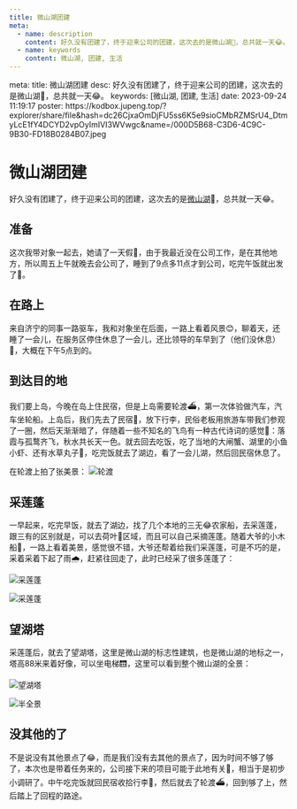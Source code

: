 ```yaml
---
title: 微山湖团建
meta:
  - name: description
    content: 好久没有团建了，终于迎来公司的团建，这次去的是微山湖🪷，总共就一天😂。
  - name: keywords
    content: 微山湖, 团建, 生活
---
```


<route lang="yaml">
meta:
  title: 微山湖团建
  desc: 好久没有团建了，终于迎来公司的团建，这次去的是微山湖🪷，总共就一天😂。
  keywords: [微山湖, 团建, 生活]
  date: 2023-09-24 11:19:17
  poster: https://kodbox.jupeng.top/?explorer/share/file&hash=dc26CjxaOmDjFU5ss6K5e9sioCMbRZMSrU4_DtmyLcE1fY4DCYD2vpOyImIVI3WVwgc&name=/000D5B68-C3D6-4C9C-9B30-FD18B0284B07.jpeg
</route>

# 微山湖团建

好久没有团建了，终于迎来公司的团建，这次去的是[微山湖](https://surl.amap.com/5GKogzVu8cs)🪷，总共就一天😂。

## 准备

这次我带对象一起去，她请了一天假😬，由于我最近没在公司工作，是在其他地方，所以周五上午就晚去会公司了，睡到了9点多11点才到公司，吃完午饭就出发了🤪。

## 在路上

来自济宁的同事一路驱车，我和对象坐在后面，一路上看着风景😊，聊着天，还睡了一会儿，在服务区停住休息了一会儿，还比领导的车早到了（他们没休息）🤣，大概在下午5点到的。

## 到达目的地

我们要上岛，今晚在岛上住民宿，但是上岛需要轮渡⛴️，第一次体验做汽车，汽车坐轮船。上岛后，我们先去了民宿🏡，放下行李，民俗老板用旅游车带我们参观了一圈，然后天渐渐暗了，伴随着一些不知名的飞鸟有一种古代诗词的感觉🤩：落霞与孤鹜齐飞，秋水共长天一色。就去回去吃饭，吃了当地的大闸蟹、湖里的小鱼小虾、还有水草丸子😬，吃完饭就去了湖边，看了一会儿湖，然后回民宿休息了。

在轮渡上拍了张美景：
![轮渡](https://kodbox.jupeng.top/?explorer/share/file&hash=a914UvkoN19bpJgYwu2w-TCfhM9htAaQEzjaRVEOnyKYQBIjVgV-pNrsdxWfWISzQ-Q&name=/694CFC5D-09B2-4F50-8216-E8EF7626C908_1_102_o.jpeg)

## 采莲蓬

一早起来，吃完早饭，就去了湖边，找了几个本地的三无😂农家船，去采莲蓬，跟三有的区别就是，可以去荷叶🪷区域，而且可以自己采摘莲蓬。随着大爷的小木船🛶，一路上看着美景，感觉很不错，大爷还帮着给我们采莲蓬，可是不巧的是，采着采着下起了雨🌧️，赶紧往回走了，此时已经采了很多莲蓬了：

![采莲蓬](https://kodbox.jupeng.top/?explorer/share/file&hash=ea5dGQY3ag_E7uTXMOptG_lV9bmx_9FaOLChGHQ50dQ5IN9pkKYYZJIMmxUMhlJ7Xcc&name=/E72E3FE1-31AA-46C4-9D11-920039B570EC_4_5005_c.jpeg)

![采莲蓬](https://kodbox.jupeng.top/?explorer/share/file&hash=dc26CjxaOmDjFU5ss6K5e9sioCMbRZMSrU4_DtmyLcE1fY4DCYD2vpOyImIVI3WVwgc&name=/000D5B68-C3D6-4C9C-9B30-FD18B0284B07.jpeg)

## 望湖塔

采莲蓬后，就去了望湖塔，这里是微山湖的标志性建筑，也是微山湖的地标之一，塔高88米来着好像，可以坐电梯🛗，这里可以看到整个微山湖的全景：

![望湖塔](https://kodbox.jupeng.top/?explorer/share/file&hash=1cb6d5ovigjSOOpUW47uiy_Ai4XMW7XuZzz97SRha0zj9QRUv-yS1cBJhNsBUNlULoI&name=/0BCA1FF3-7873-494D-813A-0CA3990738ED_4_5005_c.jpeg)

![半全景](https://kodbox.jupeng.top/?explorer/share/file&hash=8f40pcuhenCLmvEwq17MGfRK3UVwWCPMXJT6eU2QwXXweUES2KX1-8jTvndUgqSzos4&name=/3D78F26B-488B-4676-96BF-0AB386A31400_4_5005_c.jpeg)

## 没其他的了

不是说没有其他景点了😂，而是我们没有去其他的景点了，因为时间不够了够了，本次也是带着任务来的，公司接下来的项目可能于此地有关🧐，相当于是初步小调研了。中午吃完饭就回民宿收拾行李🧳，然后就去了轮渡⛴️，回到够了上，然后踏上了回程的路途。
